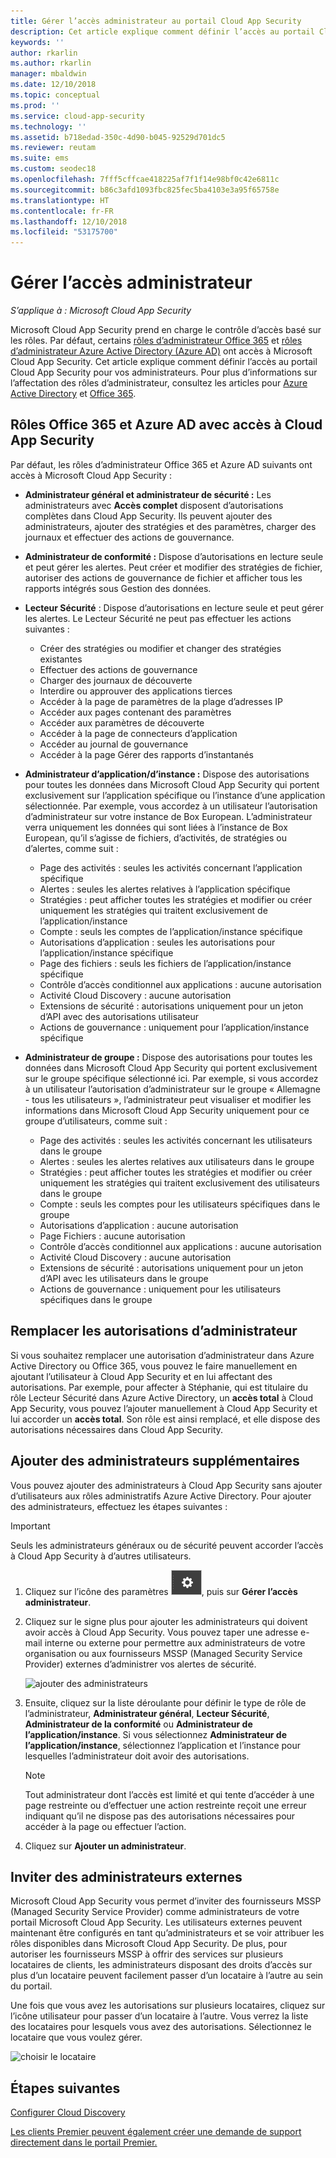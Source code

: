```yaml
---
title: Gérer l’accès administrateur au portail Cloud App Security
description: Cet article explique comment définir l’accès au portail Cloud App Security pour vos administrateurs.
keywords: ''
author: rkarlin
ms.author: rkarlin
manager: mbaldwin
ms.date: 12/10/2018
ms.topic: conceptual
ms.prod: ''
ms.service: cloud-app-security
ms.technology: ''
ms.assetid: b718edad-350c-4d90-b045-92529d701dc5
ms.reviewer: reutam
ms.suite: ems
ms.custom: seodec18
ms.openlocfilehash: 7fff5cffcae418225af7f1f14e98bf0c42e6811c
ms.sourcegitcommit: b86c3afd1093fbc825fec5ba4103e3a95f65758e
ms.translationtype: HT
ms.contentlocale: fr-FR
ms.lasthandoff: 12/10/2018
ms.locfileid: "53175700"
---
```

# <a name="manage-admin-access"></a>Gérer l’accès administrateur

*S’applique à : Microsoft Cloud App Security*

Microsoft Cloud App Security prend en charge le contrôle d’accès basé sur les rôles. Par défaut, certains [rôles d’administrateur Office 365](https://docs.microsoft.com/office365/admin/add-users/about-admin-roles) et [rôles d’administrateur Azure Active Directory (Azure AD)](https://docs.microsoft.com/azure/active-directory/users-groups-roles/directory-assign-admin-roles) ont accès à Microsoft Cloud App Security. Cet article explique comment définir l’accès au portail Cloud App Security pour vos administrateurs. Pour plus d’informations sur l’affectation des rôles d’administrateur, consultez les articles pour [Azure Active Directory](https://docs.microsoft.com/azure/active-directory/active-directory-assign-admin-roles) et [Office 365](https://docs.microsoft.com/office365/admin/add-users/assign-admin-roles).

## <a name="office-365-and-azure-ad-roles-with-access-to-cloud-app-security"></a>Rôles Office 365 et Azure AD avec accès à Cloud App Security

Par défaut, les rôles d’administrateur Office 365 et Azure AD suivants ont accès à Microsoft Cloud App Security :

- **Administrateur général et administrateur de sécurité :** Les administrateurs avec **Accès complet** disposent d’autorisations complètes dans Cloud App Security. Ils peuvent ajouter des administrateurs, ajouter des stratégies et des paramètres, charger des journaux et effectuer des actions de gouvernance.

- **Administrateur de conformité :** Dispose d’autorisations en lecture seule et peut gérer les alertes. Peut créer et modifier des stratégies de fichier, autoriser des actions de gouvernance de fichier et afficher tous les rapports intégrés sous Gestion des données. 

- **Lecteur Sécurité** : Dispose d’autorisations en lecture seule et peut gérer les alertes. Le Lecteur Sécurité ne peut pas effectuer les actions suivantes :

  - Créer des stratégies ou modifier et changer des stratégies existantes 
  - Effectuer des actions de gouvernance 
  - Charger des journaux de découverte
  - Interdire ou approuver des applications tierces
  - Accéder à la page de paramètres de la plage d’adresses IP
  - Accéder aux pages contenant des paramètres 
  - Accéder aux paramètres de découverte 
  - Accéder à la page de connecteurs d’application
  - Accéder au journal de gouvernance 
  - Accéder à la page Gérer des rapports d’instantanés 

- **Administrateur d’application/d’instance :** Dispose des autorisations pour toutes les données dans Microsoft Cloud App Security qui portent exclusivement sur l’application spécifique ou l’instance d’une application sélectionnée. Par exemple, vous accordez à un utilisateur l’autorisation d’administrateur sur votre instance de Box European. L’administrateur verra uniquement les données qui sont liées à l’instance de Box European, qu’il s’agisse de fichiers, d’activités, de stratégies ou d’alertes, comme suit :

  - Page des activités : seules les activités concernant l’application spécifique
  - Alertes : seules les alertes relatives à l’application spécifique
  - Stratégies : peut afficher toutes les stratégies et modifier ou créer uniquement les stratégies qui traitent exclusivement de l’application/instance
  - Compte : seuls les comptes de l’application/instance spécifique
  - Autorisations d’application : seules les autorisations pour l’application/instance spécifique
  - Page des fichiers : seuls les fichiers de l’application/instance spécifique
  - Contrôle d’accès conditionnel aux applications : aucune autorisation
  - Activité Cloud Discovery : aucune autorisation
  - Extensions de sécurité : autorisations uniquement pour un jeton d’API avec des autorisations utilisateur
  - Actions de gouvernance : uniquement pour l’application/instance spécifique 

- **Administrateur de groupe :** Dispose des autorisations pour toutes les données dans Microsoft Cloud App Security qui portent exclusivement sur le groupe spécifique sélectionné ici. Par exemple, si vous accordez à un utilisateur l’autorisation d’administrateur sur le groupe « Allemagne - tous les utilisateurs », l’administrateur peut visualiser et modifier les informations dans Microsoft Cloud App Security uniquement pour ce groupe d’utilisateurs, comme suit :

  - Page des activités : seules les activités concernant les utilisateurs dans le groupe
  - Alertes : seules les alertes relatives aux utilisateurs dans le groupe
  - Stratégies : peut afficher toutes les stratégies et modifier ou créer uniquement les stratégies qui traitent exclusivement des utilisateurs dans le groupe
  - Compte : seuls les comptes pour les utilisateurs spécifiques dans le groupe
  - Autorisations d’application : aucune autorisation
  - Page Fichiers : aucune autorisation
  - Contrôle d’accès conditionnel aux applications : aucune autorisation
  - Activité Cloud Discovery : aucune autorisation
  - Extensions de sécurité : autorisations uniquement pour un jeton d’API avec les utilisateurs dans le groupe
  - Actions de gouvernance : uniquement pour les utilisateurs spécifiques dans le groupe


## <a name="override-admin-permissions"></a>Remplacer les autorisations d’administrateur

Si vous souhaitez remplacer une autorisation d’administrateur dans Azure Active Directory ou Office 365, vous pouvez le faire manuellement en ajoutant l’utilisateur à Cloud App Security et en lui affectant des autorisations.
Par exemple, pour affecter à Stéphanie, qui est titulaire du rôle Lecteur Sécurité dans Azure Active Directory, un **accès total** à Cloud App Security, vous pouvez l’ajouter manuellement à Cloud App Security et lui accorder un **accès total**. Son rôle est ainsi remplacé, et elle dispose des autorisations nécessaires dans Cloud App Security. 

## <a name="add-additional-admins"></a>Ajouter des administrateurs supplémentaires

Vous pouvez ajouter des administrateurs à Cloud App Security sans ajouter d’utilisateurs aux rôles administratifs Azure Active Directory. Pour ajouter des administrateurs, effectuez les étapes suivantes :

   >[!IMPORTANT]
   > Seuls les administrateurs généraux ou de sécurité peuvent accorder l’accès à Cloud App Security à d’autres utilisateurs.


1. Cliquez sur l’icône des paramètres ![icône des paramètres](./media/settings-icon.png "icône des paramètres"), puis sur **Gérer l’accès administrateur**. 

2. Cliquez sur le signe plus pour ajouter les administrateurs qui doivent avoir accès à Cloud App Security. Vous pouvez taper une adresse e-mail interne ou externe pour permettre aux administrateurs de votre organisation ou aux fournisseurs MSSP (Managed Security Service Provider) externes d’administrer vos alertes de sécurité.
  
   ![ajouter des administrateurs](./media/add-admin.png)

3. Ensuite, cliquez sur la liste déroulante pour définir le type de rôle de l’administrateur, **Administrateur général**, **Lecteur Sécurité**, **Administrateur de la conformité** ou **Administrateur de l’application/instance**. Si vous sélectionnez **Administrateur de l’application/instance**, sélectionnez l’application et l’instance pour lesquelles l’administrateur doit avoir des autorisations.

     >[!NOTE]
      >Tout administrateur dont l’accès est limité et qui tente d’accéder à une page restreinte ou d’effectuer une action restreinte reçoit une erreur indiquant qu’il ne dispose pas des autorisations nécessaires pour accéder à la page ou effectuer l’action.

4. Cliquez sur **Ajouter un administrateur**.  

## <a name="invite-external-admins"></a>Inviter des administrateurs externes

Microsoft Cloud App Security vous permet d’inviter des fournisseurs MSSP (Managed Security Service Provider) comme administrateurs de votre portail Microsoft Cloud App Security. Les utilisateurs externes peuvent maintenant être configurés en tant qu’administrateurs et se voir attribuer les rôles disponibles dans Microsoft Cloud App Security. De plus, pour autoriser les fournisseurs MSSP à offrir des services sur plusieurs locataires de clients, les administrateurs disposant des droits d’accès sur plus d’un locataire peuvent facilement passer d’un locataire à l’autre au sein du portail. 

Une fois que vous avez les autorisations sur plusieurs locataires, cliquez sur l’icône utilisateur pour passer d’un locataire à l’autre. Vous verrez la liste des locataires pour lesquels vous avez des autorisations. Sélectionnez le locataire que vous voulez gérer.

![choisir le locataire](./media/choose-tenant.png "choisir le locataire")

## <a name="next-steps"></a>Étapes suivantes  
[Configurer Cloud Discovery](set-up-cloud-discovery.md)   

[Les clients Premier peuvent également créer une demande de support directement dans le portail Premier.](https://premier.microsoft.com/)  
  
  
